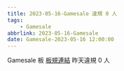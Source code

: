 ```yaml
---
title: 2023-05-16-Gamesale 違規 0 人
tags:
    - Gamesale
abbrlink: 2023-05-16-Gamesale
date: Gamesale-2023-05-16 12:00:00
---
```

Gamesale 板 [板規連結](https://www.ptt.cc/bbs/Gossiping/M.1637425085.A.07D.html)
昨天違規 0 人
